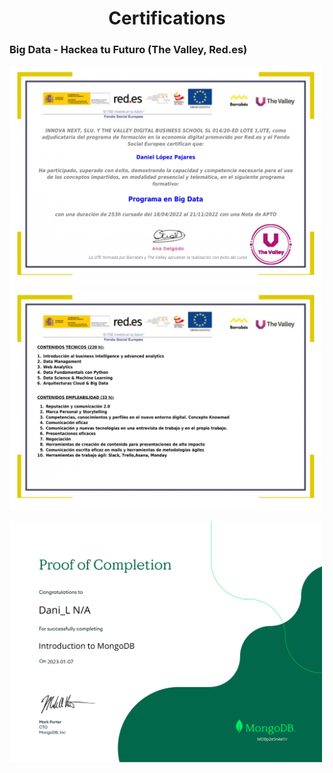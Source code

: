 <div align='center'>
    <h1>Certifications</h1>
</div>


### Big Data - Hackea tu Futuro (The Valley, Red.es)

<p float="left">
  <img src="Images/014_L1_F1_MAD001_CER_ACREDITA_001_page-0001.jpg" width="500" />
  <img src="Images/014_L1_F1_MAD001_CER_ACREDITA_001_page-0002.jpg" width="500" /> 
</p>

<p float="left">
  <img src="Images/dani-l-n-a-34923f0c-6669-4ec5-88ab-6d4340cfa932-certificate_page-0001.jpg" width="500" />
</p>